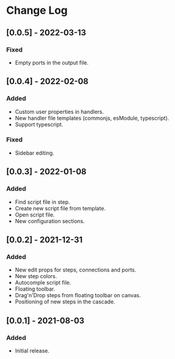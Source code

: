 # Change Log

## [0.0.5] - 2022-03-13
### Fixed
- Empty ports in the output file.

## [0.0.4] - 2022-02-08
### Added
- Custom user properties in handlers.
- New handler file templates (commonjs, esModule, typescript).
- Support typescript.

### Fixed
- Sidebar editing.

## [0.0.3] - 2022-01-08
### Added
- Find script file in step.
- Create new script file from template.
- Open script file.
- New configuration sections.

## [0.0.2] - 2021-12-31
### Added
- New edit props for steps, connections and ports.
- New step colors.
- Autocomple script file.
- Floating toolbar.
- Drag'n'Drop steps from floating toolbar on canvas.
- Positioning of new steps in the cascade.

## [0.0.1] - 2021-08-03
### Added
- Initial release.
